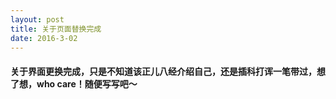 ```yaml
---
layout: post
title: 关于页面替换完成
date: 2016-3-02
---
```


#### 关于界面更换完成，只是不知道该正儿八经介绍自己，还是插科打诨一笔带过，想了想，who care！随便写写吧～